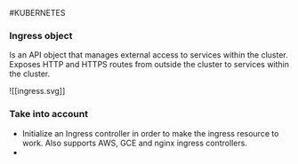 #KUBERNETES 

### Ingress object

Is an API object that manages external access to services within the cluster. 
Exposes HTTP and HTTPS routes from outside the cluster to services within the cluster. 


![[ingress.svg]]

### Take into account

* Initialize an Ingress controller in order to make the ingress resource to work. Also supports AWS, GCE and nginx ingress controllers. 
* 